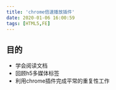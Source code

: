 ```yaml
---
title: 'chrome倍速播放插件'
date: 2020-01-06 16:00:59
tags: [HTML5,FE]
---
```


## 目的
- 学会阅读文档
- 回顾h5多媒体标签
- 利用chrome插件完成平常的重复性工作